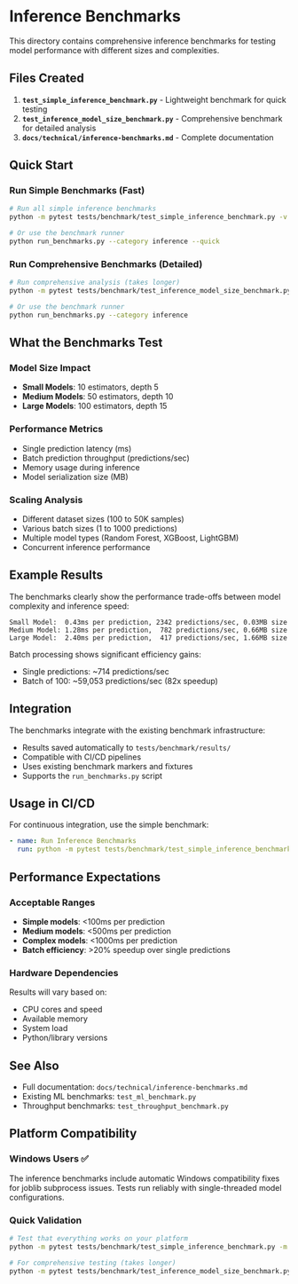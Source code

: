 # Inference Benchmarks

This directory contains comprehensive inference benchmarks for testing model performance with different sizes and complexities.

## Files Created

1. **`test_simple_inference_benchmark.py`** - Lightweight benchmark for quick testing
2. **`test_inference_model_size_benchmark.py`** - Comprehensive benchmark for detailed analysis  
3. **`docs/technical/inference-benchmarks.md`** - Complete documentation

## Quick Start

### Run Simple Benchmarks (Fast)
```bash
# Run all simple inference benchmarks
python -m pytest tests/benchmark/test_simple_inference_benchmark.py -v -m "benchmark and inference"

# Or use the benchmark runner
python run_benchmarks.py --category inference --quick
```

### Run Comprehensive Benchmarks (Detailed)
```bash
# Run comprehensive analysis (takes longer)
python -m pytest tests/benchmark/test_inference_model_size_benchmark.py -v -m "benchmark and inference"

# Or use the benchmark runner
python run_benchmarks.py --category inference
```

## What the Benchmarks Test

### Model Size Impact
- **Small Models**: 10 estimators, depth 5
- **Medium Models**: 50 estimators, depth 10  
- **Large Models**: 100 estimators, depth 15

### Performance Metrics
- Single prediction latency (ms)
- Batch prediction throughput (predictions/sec)
- Memory usage during inference
- Model serialization size (MB)

### Scaling Analysis
- Different dataset sizes (100 to 50K samples)
- Various batch sizes (1 to 1000 predictions)
- Multiple model types (Random Forest, XGBoost, LightGBM)
- Concurrent inference performance

## Example Results

The benchmarks clearly show the performance trade-offs between model complexity and inference speed:

```
Small Model:  0.43ms per prediction, 2342 predictions/sec, 0.03MB size
Medium Model: 1.28ms per prediction,  782 predictions/sec, 0.66MB size  
Large Model:  2.40ms per prediction,  417 predictions/sec, 1.66MB size
```

Batch processing shows significant efficiency gains:
- Single predictions: ~714 predictions/sec
- Batch of 100: ~59,053 predictions/sec (82x speedup)

## Integration

The benchmarks integrate with the existing benchmark infrastructure:
- Results saved automatically to `tests/benchmark/results/`
- Compatible with CI/CD pipelines  
- Uses existing benchmark markers and fixtures
- Supports the `run_benchmarks.py` script

## Usage in CI/CD

For continuous integration, use the simple benchmark:

```yaml
- name: Run Inference Benchmarks
  run: python -m pytest tests/benchmark/test_simple_inference_benchmark.py -v -m "benchmark and inference" --timeout=300
```

## Performance Expectations

### Acceptable Ranges
- **Simple models**: <100ms per prediction
- **Medium models**: <500ms per prediction
- **Complex models**: <1000ms per prediction
- **Batch efficiency**: >20% speedup over single predictions

### Hardware Dependencies
Results will vary based on:
- CPU cores and speed
- Available memory
- System load
- Python/library versions

## See Also

- Full documentation: `docs/technical/inference-benchmarks.md`
- Existing ML benchmarks: `test_ml_benchmark.py`
- Throughput benchmarks: `test_throughput_benchmark.py`

## Platform Compatibility

### Windows Users ✅
The inference benchmarks include automatic Windows compatibility fixes for joblib subprocess issues. Tests run reliably with single-threaded model configurations.

### Quick Validation
```bash
# Test that everything works on your platform
python -m pytest tests/benchmark/test_simple_inference_benchmark.py -m "benchmark" -v

# For comprehensive testing (takes longer)
python -m pytest tests/benchmark/test_inference_model_size_benchmark.py -m "benchmark" -v
```

